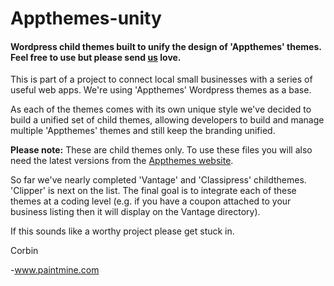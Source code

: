 Appthemes-unity
===============

<h4>Wordpress child themes built to unify the design of 'Appthemes' themes.<br />Feel free to use but please send <a href="http://paintmine.com">us</a> love.</h4>

This is part of a project to connect local small businesses with a series of useful web apps. We're using 'Appthemes' Wordpress themes as a base.

As each of the themes comes with its own unique style we've decided to build a unified set of child themes, allowing developers to build and manage multiple 'Appthemes' themes and still keep the branding unified.

<strong>Please note:</strong> These are child themes only. To use these files you will also need the latest versions from the <a href="http://www.appthemes.com/">Appthemes website</a>.

So far we've nearly completed 'Vantage' and 'Classipress' childthemes. 'Clipper' is next on the list.
The final goal is to integrate each of these themes at a coding level (e.g. if you have a coupon attached to your business listing then it will display on the Vantage directory).

If this sounds like a worthy project please get stuck in.

Corbin

-www.paintmine.com
